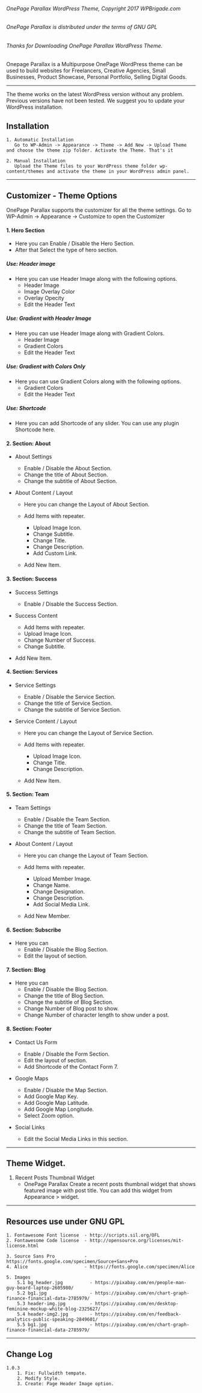 ###### OnePage Parallax WordPress Theme, Copyright 2017 WPBrigade.com
###### OnePage Parallax is distributed under the terms of GNU GPL

###### Thanks for Downloading OnePage Parallax WordPress Theme.

Onepage Parallax is a Multipurpose OnePage WordPress theme can be used to build websites for Freelancers, Creative Agencies, Small Businesses, Product Showcase, Personal Portfolio, Selling Digital Goods.

------

The theme works on the latest WordPress version without any problem. Previous versions have not been tested. We suggest you to update your WordPress installation.

## Installation

	1. Automatic Installation
	   Go to WP-Admin -> Appearance -> Theme -> Add New -> Upload Theme and choose the theme zip folder. Activate the Theme. That's it

	2. Manual Installation
	   Upload the Theme files to your WordPress theme folder wp-content/themes and activate the theme in your WordPress admin panel.

------

## Customizer - Theme Options

OnePage Parallax supports the customizer for all the theme settings.
Go to WP-Admin -> Appearance -> Customize to open the Customizer

#### 1. Hero Section

  * Here you can Enable / Disable the Hero Section.
  * After that Select the type of hero section.

  ##### Use: Header image
  - Here you can use Header Image along with the following options.
      - Header Image
      - Image Overlay Color
      - Overlay Opecity
      - Edit the Header Text

  ##### Use: Gradient with Header Image
  - Here you can use Header Image along with Gradient Colors.
      - Header Image
      - Gradient Colors
      - Edit the Header Text

  ##### Use: Gradient with Colors Only
  - Here you can use Gradient Colors along with the following options.
      - Gradient Colors
      - Edit the Header Text

  ##### Use: Shortcode
  - Here you can add Shortcode of any slider. You can use any plugin Shortcode here.

#### 2. Section: About

  - About Settings
    - Enable / Disable the About Section.
    - Change the title of About Section.
    - Change the subtitle of About Section.


  - About Content / Layout
	  - Here you can change the Layout of About Section.

    - Add Items with repeater.
      - Upload Image Icon.
      - Change Subtitle.
      - Change Title.
      - Change Description.
      - Add Custom Link.
    - Add New Item.

#### 3. Section: Success

  - Success Settings
    - Enable / Disable the Success Section.


  - Success Content
    - Add Items with repeater.
    - Upload Image Icon.
    - Change Number of Success.
    - Change Subtitle.
  - Add New Item.

#### 4. Section: Services

  - Service Settings
    - Enable / Disable the Service Section.
    - Change the title of Service Section.
    - Change the subtitle of Service Section.


  - Service Content / Layout
	  - Here you can change the Layout of Service Section.

    - Add Items with repeater.
      - Upload Image Icon.
      - Change Title.
      - Change Description.
    - Add New Item.

#### 5. Section: Team

  - Team Settings
    - Enable / Disable the Team Section.
    - Change the title of Team Section.
    - Change the subtitle of Team Section.


  - About Content / Layout
	  - Here you can change the Layout of Team Section.

    - Add Items with repeater.
      - Upload Member Image.
      - Change Name.
      - Change Designation.
      - Change Description.
      - Add Social Media Link.
    - Add New Member.


#### 6. Section: Subscribe

  - Here you can
    - Enable / Disable the Blog Section.
    - Edit the layout of section.

#### 7. Section: Blog

  - Here you can
    - Enable / Disable the Blog Section.
    - Change the title of Blog Section.
    - Change the subtitle of Blog Section.
    - Change Number of Blog post to show.
    - Change Number of character length to show under a post.

#### 8. Section: Footer

  - Contact Us Form
    - Enable / Disable the Form Section.
    - Edit the layout of section.
    - Add Shortcode of the Contact Form 7.


  - Google Maps
    - Enable / Disable the Map Section.
    - Add Google Map Key.
    - Add Google Map Latitude.
    - Add Google Map Longitude.
    - Select Zoom option.


  - Social Links
    - Edit the Social Media Links in this section.

------

## Theme Widget.

  1. Recent Posts Thumbnail Widget
     - OnePage Parallax Create a recent posts thumbnail widget that shows featured image with post title. You can add this widget from Appearance > widget.

------

## Resources use under GNU GPL

	1. Fontawesome Font license  - http://scripts.sil.org/OFL
	2. Fontawesome Code license  - http://opensource.org/licenses/mit-license.html

	3. Source Sans Pro           - https://fonts.google.com/specimen/Source+Sans+Pro
	4. Alice                     - https://fonts.google.com/specimen/Alice

	5. Images
		5.1 bg_header.jpg          - https://pixabay.com/en/people-man-guy-beard-laptop-2605980/
		5.2 bg1.jpg                - https://pixabay.com/en/chart-graph-finance-financial-data-2785979/
		5.3 header-img.jpg         - https://pixabay.com/en/desktop-feminine-mockup-white-blog-2325627/
		5.4 header-img2.jpg        - https://pixabay.com/en/feedback-analytics-public-speaking-2849601/
		5.5 bg1.jpg                - https://pixabay.com/en/chart-graph-finance-financial-data-2785979/

------

## Change Log

	1.0.3
		1. Fix: Fullwidth tempate.
		2. Modify Style.
		3. Create: Page Header Image option.
